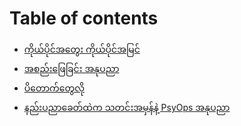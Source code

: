 # Table of contents

* [ကိုယ်ပိုင်အတွေး ကိုယ်ပိုင်အမြင်](README.md)
* [အစည်းဖြေခြင်း အနုပညာ](asipayekhyin-anupnya.md)
* [ပိတောက်တွေလို](pitauktwelo.md)
* [နည်းပညာခေတ်ထဲက သတင်းအမှန်နဲ့ PsyOps အနုပညာ](nipnyakhittaek-thtinamhanne-psyops-anupnya.md)

